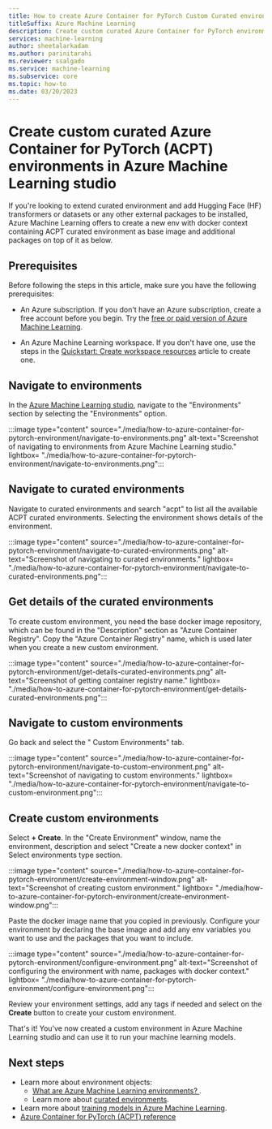 ```yaml
---
title: How to create Azure Container for PyTorch Custom Curated environment
titleSuffix: Azure Machine Learning
description: Create custom curated Azure Container for PyTorch environments in Azure Machine Learning studio to run your machine learning models and reuse it in different scenarios.
services: machine-learning
author: sheetalarkadam
ms.author: parinitarahi
ms.reviewer: ssalgado
ms.service: machine-learning
ms.subservice: core
ms.topic: how-to
ms.date: 03/20/2023
---
```


# Create custom curated Azure Container for PyTorch (ACPT) environments in Azure Machine Learning studio

If you're looking to extend curated environment and add Hugging Face (HF) transformers or datasets or any other external packages to be installed, Azure Machine Learning offers to create a new env with docker context containing ACPT curated environment as base image and additional packages on top of it as below.

## Prerequisites

Before following the steps in this article, make sure you have the following prerequisites:

- An Azure subscription. If you don't have an Azure subscription, create a free account before you begin. Try the [free or paid version of Azure Machine Learning](https://azure.microsoft.com/free/).

- An Azure Machine Learning workspace. If you don't have one, use the steps in the [Quickstart: Create workspace resources](quickstart-create-resources.md) article to create one.

## Navigate to environments

In the [Azure Machine Learning studio](https://ml.azure.com/registries/environments), navigate to the "Environments" section by selecting the "Environments" option.

:::image type="content" source="./media/how-to-azure-container-for-pytorch-environment/navigate-to-environments.png" alt-text="Screenshot of navigating to environments from Azure Machine Learning studio." lightbox= "./media/how-to-azure-container-for-pytorch-environment/navigate-to-environments.png":::

## Navigate to curated environments

Navigate to curated environments and search "acpt" to list all the available ACPT curated environments. Selecting the environment shows details of the environment.

:::image type="content" source="./media/how-to-azure-container-for-pytorch-environment/navigate-to-curated-environments.png" alt-text="Screenshot of navigating to curated environments." lightbox= "./media/how-to-azure-container-for-pytorch-environment/navigate-to-curated-environments.png":::


## Get details of the curated environments

To create custom environment, you need the base docker image repository, which can be found in the "Description" section as "Azure Container Registry". Copy the "Azure Container Registry" name, which is used later when you create a new custom environment.

:::image type="content" source="./media/how-to-azure-container-for-pytorch-environment/get-details-curated-environments.png" alt-text="Screenshot of getting container registry name." lightbox= "./media/how-to-azure-container-for-pytorch-environment/get-details-curated-environments.png":::

## Navigate to custom environments

Go back and select the " Custom Environments" tab.

:::image type="content" source="./media/how-to-azure-container-for-pytorch-environment/navigate-to-custom-environment.png" alt-text="Screenshot of navigating to custom environments." lightbox= "./media/how-to-azure-container-for-pytorch-environment/navigate-to-custom-environment.png":::

## Create custom environments

Select **+ Create**. In the "Create Environment" window, name the environment, description and select "Create a new docker context" in Select environments type section.

:::image type="content" source="./media/how-to-azure-container-for-pytorch-environment/create-environment-window.png" alt-text="Screenshot of creating custom environment." lightbox= "./media/how-to-azure-container-for-pytorch-environment/create-environment-window.png":::

Paste the docker image name that you copied in previously. Configure your environment by declaring the base image and add any env variables you want to use and the packages that you want to include.

:::image type="content" source="./media/how-to-azure-container-for-pytorch-environment/configure-environment.png" alt-text="Screenshot of configuring the environment with name, packages with docker context." lightbox= "./media/how-to-azure-container-for-pytorch-environment/configure-environment.png":::

Review your environment settings, add any tags if needed and select on the **Create** button to create your custom environment.

That's it! You've now created a custom environment in Azure Machine Learning studio and can use it to run your machine learning models.

## Next steps

- Learn more about environment objects:
    - [What are Azure Machine Learning environments? ](concept-environments.md).
    -  Learn more about [curated environments](concept-environments.md).
- Learn more about [training models in Azure Machine Learning](concept-train-machine-learning-model.md).
- [Azure Container for PyTorch (ACPT) reference](resource-azure-container-for-pytorch.md)
